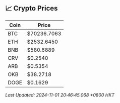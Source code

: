 ## 📈 Crypto Prices

| Coin | Price |
| ---- | ----- |
| BTC | $70236.7063 |
| ETH | $2532.6450 |
| BNB | $580.6889 |
| CRV | $0.2540 |
| ARB | $0.5354 |
| OKB | $38.2718 |
| DOGE | $0.1629 |

_Last Updated: 2024-11-01 20:46:45.068 +0800 HKT_